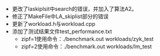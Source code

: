 - 更改了laskiplsit中search的错误，并加入了算法A2。
- 修正了MakeFile中LA_skiplist部分的错误
- 更新了workload.h与workload.cpp
- 添加了测试结果文件test_performance.txt
  - zipf=1使用命令：./benchmark.out workloads/zyk_test
  - zipf=2使用命令：./benchmark.out workloads/lm_test

